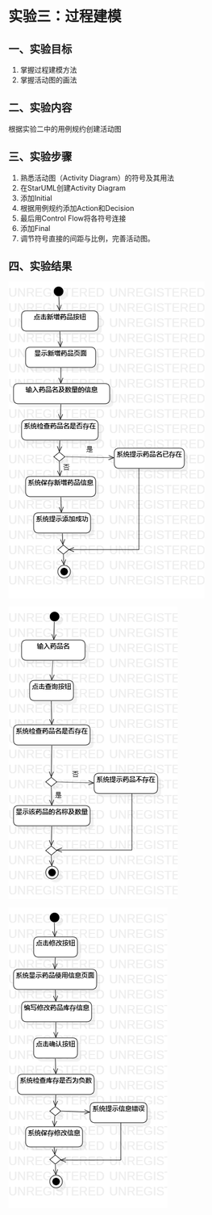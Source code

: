 # 实验三：过程建模

## 一、实验目标

1. 掌握过程建模方法
2. 掌握活动图的画法

## 二、实验内容

   根据实验二中的用例规约创建活动图

## 三、实验步骤

1. 熟悉活动图（Activity Diagram）的符号及其用法
2. 在StarUML创建Activity Diagram
3. 添加Initial
4. 根据用例规约添加Action和Decision
5. 最后用Control Flow将各符号连接
6. 添加Final
7. 调节符号直接的间距与比例，完善活动图。

## 四、实验结果
![实验三录入图](./ActivityDiagram1.png)

![实验三查询图](./ActivityDiagram2.png)

![实验三修改图](./ActivityDiagram3.png)
